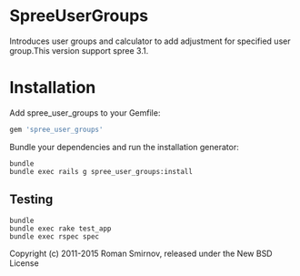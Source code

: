 SpreeUserGroups
===============

Introduces user groups and calculator to add adjustment for specified user group.This version support spree 3.1.


Installation
============

Add spree_user_groups to your Gemfile:

```ruby
gem 'spree_user_groups'
```

Bundle your dependencies and run the installation generator:

```shell
bundle
bundle exec rails g spree_user_groups:install
```

Testing
-------

```shell
bundle
bundle exec rake test_app
bundle exec rspec spec
```



Copyright (c) 2011-2015 Roman Smirnov, released under the New BSD License

